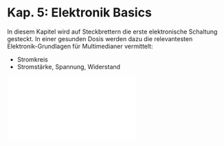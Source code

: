 # Kap. 5: Elektronik Basics

In diesem Kapitel wird auf Steckbrettern die erste elektronische Schaltung gesteckt.
In einer gesunden Dosis werden dazu die relevantesten Elektronik-Grundlagen für Multimedianer vermittelt: 

* Stromkreis
* Stromstärke, Spannung, Widerstand

![Steckplan](Zeichne_Signalverlauf_ein.pdf)